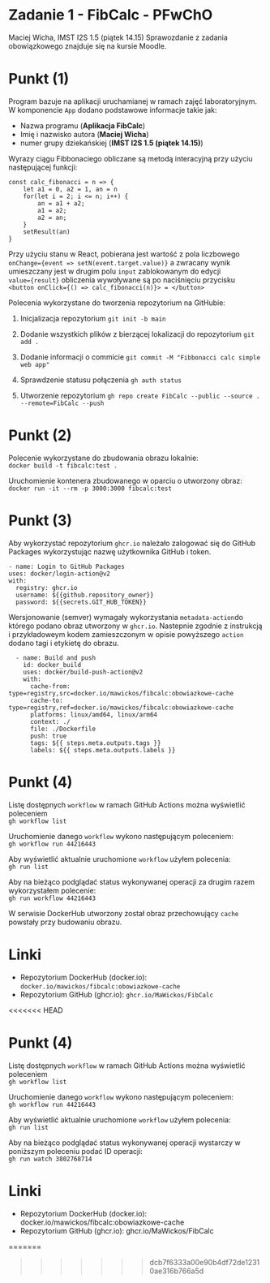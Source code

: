 # Zadanie 1 - FibCalc - PFwChO
Maciej Wicha, IMST I2S 1.5 (piątek 14.15)
Sprawozdanie z zadania obowiązkowego znajduje się na kursie Moodle.

# Punkt (1)
Program bazuje na aplikacji uruchamianej w ramach zajęć laboratoryjnym. 
W komponencie `App` dodano podstawowe informacje takie jak:
- Nazwa programu (**Aplikacja FibCalc**)
- Imię i nazwisko autora (**Maciej Wicha**)
- numer grupy dziekańskiej (**IMST I2S 1.5 (piątek 14.15)**)

Wyrazy ciągu Fibbonaciego obliczane są metodą interacyjną przy użyciu następującej funkcji:
```
const calc_fibonacci = n => {
    let a1 = 0, a2 = 1, an = n
    for(let i = 2; i <= n; i++) {
        an = a1 + a2;
        a1 = a2;
        a2 = an;
    }
    setResult(an)
}
```
Przy użyciu stanu w React, pobierana jest wartość z pola liczbowego \
`onChange={event => setN(event.target.value)}`
a zwracany wynik umieszczany jest w drugim polu `input` zablokowanym do edycji \
`value={result}`
obliczenia wywoływane są po naciśnięciu przycisku \
`<button onClick={() => calc_fibonacci(n)}> = </button>`

Polecenia wykorzystane do tworzenia repozytorium na  GitHubie:
1. Inicjalizacja repozytorium `git init -b main`

2. Dodanie wszystkich plików z bierzącej lokalizacji do repozytorium `git add .`

3. Dodanie informacji o commicie  `git commit -M "Fibbonacci calc simple web app"`

4. Sprawdzenie statusu połączenia `gh auth status`

5. Utworzenie repozytorium  `gh repo create FibCalc --public --source . --remote=FibCalc --push`

# Punkt (2)
Polecenie wykorzystane do zbudowania obrazu lokalnie: \
`docker build -t fibcalc:test .`

Uruchomienie kontenera zbudowanego w oparciu o utworzony obraz: \
`docker run -it --rm -p 3000:3000 fibcalc:test`

# Punkt (3)
Aby wykorzystać repozytorium `ghcr.io` należało zalogować się do GitHub Packages wykorzystując nazwę użytkownika GitHub i token.
```
- name: Login to GitHub Packages
uses: docker/login-action@v2
with:
  registry: ghcr.io
  username: ${{github.repository_owner}}
  password: ${{secrets.GIT_HUB_TOKEN}}
```

Wersjonowanie (semver) wymagały wykorzystania `metadata-action`do którego podano obraz utworzony w `ghcr.io`.
Nastepnie zgodnie z instrukcją i przykładoweym kodem zamieszczonym w opisie powyższego `action` dodano tagi i etykietę do obrazu.
```
  - name: Build and push
    id: docker_build
    uses: docker/build-push-action@v2
    with:
      cache-from: type=registry,src=docker.io/mawickos/fibcalc:obowiazkowe-cache
      cache-to: type=registry,ref=docker.io/mawickos/fibcalc:obowiazkowe-cache
      platforms: linux/amd64, linux/arm64
      context: ./
      file: ./Dockerfile
      push: true
      tags: ${{ steps.meta.outputs.tags }}
      labels: ${{ steps.meta.outputs.labels }}
  ```

# Punkt (4)
Listę dostępnych `workflow` w ramach GitHub Actions można wyświetlić poleceniem \
`gh workflow list`

Uruchomienie danego `workflow` wykono następującym poleceniem: \
`gh workflow run 44216443`

Aby wyświetlić aktualnie uruchomione `workflow` użyłem polecenia: \
`gh run list`

Aby na bieżąco podglądać status wykonywanej operacji za drugim razem wykorzystałem polecenie: \
`gh run workflow 44216443`

W serwisie DockerHub utworzony został obraz przechowujący `cache` powstały przy budowaniu obrazu.

# Linki
- Repozytorium DockerHub (docker.io): `docker.io/mawickos/fibcalc:obowiazkowe-cache`
- Repozytorium GitHub (ghcr.io): `ghcr.io/MaWickos/FibCalc`

<<<<<<< HEAD
# Punkt (4)
Listę dostępnych `workflow` w ramach GitHub Actions można wyświetlić poleceniem \
`gh workflow list`

Uruchomienie danego `workflow` wykono następującym poleceniem: \
`gh workflow run 44216443`

Aby wyświetlić aktualnie uruchomione `workflow` użyłem polecenia: \
`gh run list`

Aby na bieżąco podglądać status wykonywanej operacji wystarczy w poniższym poleceniu podać ID operacji: \
`gh run watch 3802768714`

# Linki
- Repozytorium DockerHub (docker.io): docker.io/mawickos/fibcalc:obowiazkowe-cache
- Repozytorium GitHub (ghcr.io): ghcr.io/MaWickos/FibCalc


=======
>>>>>>> dcb7f6333a00e90b4df72de12310ae316b766a5d
